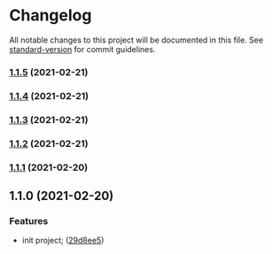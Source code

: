 # Changelog

All notable changes to this project will be documented in this file. See [standard-version](https://github.com/conventional-changelog/standard-version) for commit guidelines.

### [1.1.5](https://github.com-personal_sm///compare/v1.1.4...v1.1.5) (2021-02-21)

### [1.1.4](https://github.com-personal_sm///compare/v1.1.3...v1.1.4) (2021-02-21)

### [1.1.3](https://github.com-personal_sm///compare/v1.1.2...v1.1.3) (2021-02-21)

### [1.1.2](https://github.com-personal_sm///compare/v1.1.1...v1.1.2) (2021-02-21)

### [1.1.1](https://github.com-personal_sm///compare/v1.1.0...v1.1.1) (2021-02-20)

## 1.1.0 (2021-02-20)


### Features

* init project; ([29d8ee5](https://github.com-personal_sm///commit/29d8ee5f7af7f6368db9e8565e3ad14e89088289))
